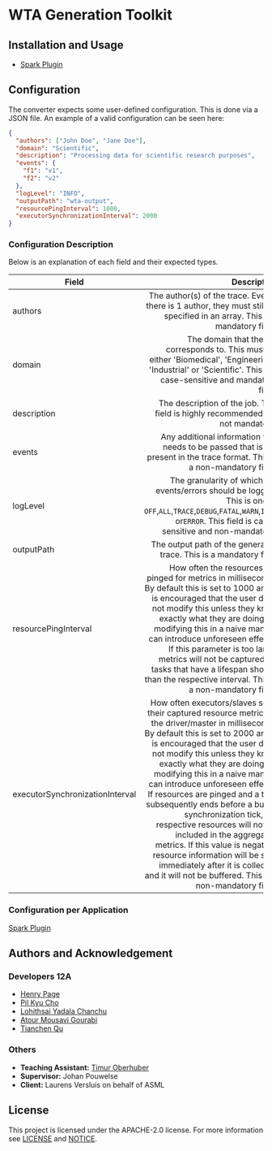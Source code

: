 # WTA Generation Toolkit

## Installation and Usage
- [Spark Plugin](/adapter/spark/README.md#installation-and-usage)

## Configuration
The converter expects some user-defined configuration. This is done via a JSON file.
An example of a valid configuration can be seen here:

```json
{
  "authors": ["John Doe", "Jane Doe"],
  "domain": "Scientific",
  "description": "Processing data for scientific research purposes",
  "events": {
    "f1": "v1",
    "f2": "v2"
  },
  "logLevel": "INFO",
  "outputPath": "wta-output",
  "resourcePingInterval": 1000,
  "executorSynchronizationInterval": 2000
}

```

### Configuration Description
Below is an explanation of each field and their expected types.

| Field                           |                                                                                                                                                                                                                                                                                                                                                                                                                                                                                                                                                                                                                                     Description |    Expected Type     |
|---------------------------------|------------------------------------------------------------------------------------------------------------------------------------------------------------------------------------------------------------------------------------------------------------------------------------------------------------------------------------------------------------------------------------------------------------------------------------------------------------------------------------------------------------------------------------------------------------------------------------------------------------------------------------------------:|:--------------------:|
| authors                         |                                                                                                                                                                                                                                                                                                                                                                                                                                                                                                                     The author(s) of the trace. Even if there is 1 author, they must still be specified in an array. This is a mandatory field. |   `ARRAY[STRING]`    |
| domain                          |                                                                                                                                                                                                                                                                                                                                                                                                                                                                            The domain that the job corresponds to. This must be either 'Biomedical', 'Engineering', 'Industrial' or 'Scientific'. This is a case-sensitive and mandatory field. |       `STRING`       |
| description                     |                                                                                                                                                                                                                                                                                                                                                                                                                                                                                                                                                                 The description of the job. This field is highly recommended but not mandatory. |       `STRING`       |
| events                          |                                                                                                                                                                                                                                                                                                                                                                                                                                                                                                                      Any additional information that needs to be passed that is not present in the trace format. This is a non-mandatory field. | `MAP[STRING,STRING]` |
| logLevel                        |                                                                                                                                                                                                                                                                                                                                                                                                                                                        The granularity of which the events/errors should be logged. This is one of `OFF`,`ALL`,`TRACE`,`DEBUG`,`FATAL`,`WARN`,`INFO` or`ERROR`. This field is case-sensitive and non-mandatory. |       `STRING`       |
| outputPath                      |                                                                                                                                                                                                                                                                                                                                                                                                                                                                                                                                                                               The output path of the generated trace. This is a mandatory field |       `STRING`       |
| resourcePingInterval            |                                                                                                                                                                                                     How often the resources are pinged for metrics in milliseconds. By default this is set to 1000 and it is encouraged that the user does not modify this unless they know exactly what they are doing, as modifying this in a naive manner can introduce unforeseen effects. If this parameter is too large, metrics will not be captured for tasks that have a lifespan shorter than the respective interval. This is a non-mandatory field. |       `INT32`        |
| executorSynchronizationInterval | How often executors/slaves send their captured resource metrics to the driver/master in milliseconds. By default this is set to 2000 and it is encouraged that the user does not modify this unless they know exactly what they are doing, as modifying this in a naive manner can introduce unforeseen effects. If resources are pinged and a task subsequently ends before a buffer synchronization tick, the respective resources will not be included in the aggregated metrics. If this value is negative, resource information will be sent immediately after it is collected and it will not be buffered. This is a non-mandatory field. |       `INT32`        |


### Configuration per Application
[Spark Plugin](/adapter/spark/README.md#configuration)



## Authors and Acknowledgement

### Developers 12A
- [Henry Page](https://gitlab.ewi.tudelft.nl/hpage)
- [Pil Kyu Cho](https://gitlab.ewi.tudelft.nl/pcho)
- [Lohithsai Yadala Chanchu](https://gitlab.ewi.tudelft.nl/lyadalachanchu)
- [Atour Mousavi Gourabi](https://gitlab.ewi.tudelft.nl/amousavigourab)
- [Tianchen Qu](https://gitlab.ewi.tudelft.nl/tqu)

### Others
- **Teaching Assistant:** [Timur Oberhuber](https://gitlab.ewi.tudelft.nl/toberhuber)
- **Supervisor:** Johan Pouwelse
- **Client:** Laurens Versluis on behalf of ASML

## License
This project is licensed under the APACHE-2.0 license.
For more information see [LICENSE](LICENSE) and [NOTICE](NOTICE).
